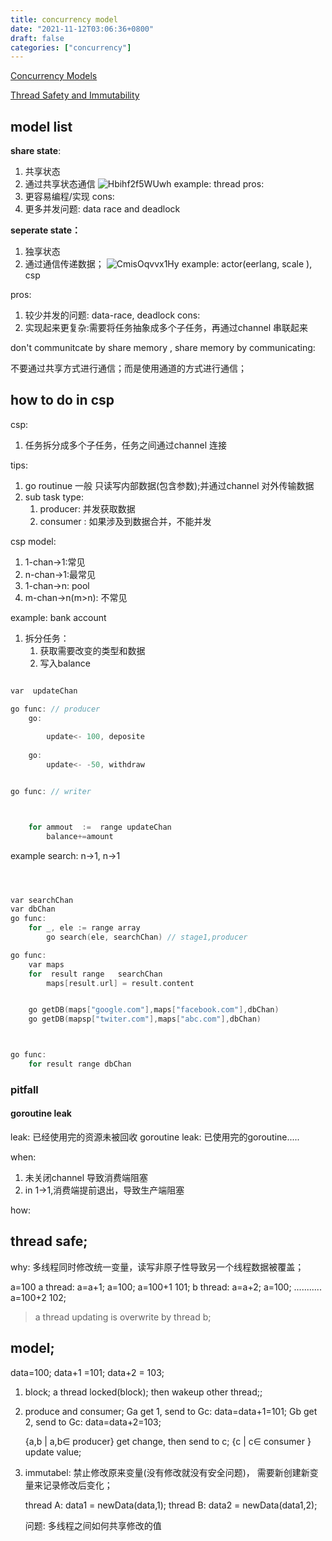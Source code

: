 ```yaml
---
title: concurrency model 
date: "2021-11-12T03:06:36+0800"
draft: false
categories: ["concurrency"]
---
```


[Concurrency Models](http://tutorials.jenkov.com/java-concurrency/concurrency-models.html)

[Thread Safety and Immutability](http://tutorials.jenkov.com/java-concurrency/thread-safety-and-immutability.html)



## model list

**share state**:  
1. 共享状态
2. 通过共享状态通信 
![Hbihf2f5WUwh](https://cdn.jsdelivr.net/gh/toms2077/imgs@master/20230505/Hbihf2f5WUwh.jpg)
example: thread
pros:  
1. 更容易编程/实现
cons:
1. 更多并发问题:  data race and deadlock


**seperate state：**
1. 独享状态
2. 通过通信传递数据； 
![CmisOqvvx1Hy](https://cdn.jsdelivr.net/gh/toms2077/imgs@master/20230505/CmisOqvvx1Hy.jpg)
example: actor(eerlang, scale ), csp 

pros:
1. 较少并发的问题: data-race, deadlock
cons:
1. 实现起来更复杂:需要将任务抽象成多个子任务，再通过channel 串联起来


don't communitcate by share memory , share memory  by communicating:

不要通过共享方式进行通信；而是使用通道的方式进行通信；






## how to do in csp

csp: 
1. 任务拆分成多个子任务，任务之间通过channel 连接 

tips:
1. go routinue 一般 只读写内部数据(包含参数);并通过channel 对外传输数据
 2. sub task type:
	1. producer: 并发获取数据
	2. consumer : 如果涉及到数据合并，不能并发

csp model:
1. 1-chan->1:常见
2. n-chan->1:最常见 
3. 1-chan->n: pool
4. m-chan->n(m>n): 不常见

example: bank account

1. 拆分任务：
	1. 获取需要改变的类型和数据
	2. 写入balance 

```c

var  updateChan

go func: // producer 
	go:
	
		update<- 100, deposite
	
	go:
		update<- -50, withdraw


go func: // writer



	for ammout  :=  range updateChan
		balance+=amount

```



example search:  n->1,  n->1

```c



var searchChan
var dbChan 
go func:
	for _, ele := range array
		go search(ele, searchChan) // stage1,producer 

go func:
	var maps 
	for  result range   searchChan
		maps[result.url] = result.content


	go getDB(maps["google.com"],maps["facebook.com"],dbChan)
	go getDB(mapsp["twiter.com"],maps["abc.com"],dbChan)



go func:
	for result range dbChan

```





### pitfall


#### goroutine leak 

leak:  已经使用完的资源未被回收
goroutine  leak: 已使用完的goroutine.....


when: 

1. 未关闭channel 导致消费端阻塞
2. in 1->1,消费端提前退出，导致生产端阻塞


how:
















#### 









## thread safe;

why: 多线程同时修改统一变量，读写非原子性导致另一个线程数据被覆盖；

a=100
a thread: a=a+1;  a=100; a=100+1 101;
b thread: a=a+2;  a=100; ........... a=100+2 102;

> a thread updating is overwrite by thread b;


## model;
data=100;
data+1 =101;
data+2 = 103;

1. block; 
    a thread locked(block); then wakeup other thread;;


2. produce and consumer; 
    Ga get 1, send to Gc: data=data+1=101;
    Gb get 2, send to Gc: data=data+2=103;

    {a,b | a,b∈ producer} get change, then send to c;
    {c | c∈ consumer } update value;


3. immutabel:
    禁止修改原来变量(没有修改就没有安全问题)， 需要新创建新变量来记录修改后变化；

    thread  A:  data1 =  newData(data,1);
    thread  B:  data2 =  newData(data1,2);
    
    问题: 多线程之间如何共享修改的值

